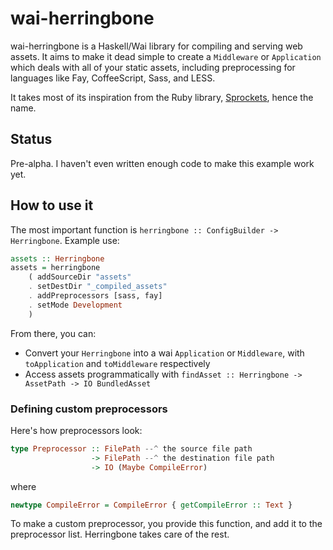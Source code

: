 wai-herringbone
===============

wai-herringbone is a Haskell/Wai library for compiling and serving web assets.
It aims to make it dead simple to create a `Middleware` or `Application` which
deals with all of your static assets, including preprocessing for languages
like Fay, CoffeeScript, Sass, and LESS.

It takes most of its inspiration from the Ruby library, [Sprockets], hence the
name.

Status
------

Pre-alpha. I haven't even written enough code to make this example work yet.

How to use it
-------------

The most important function is `herringbone :: ConfigBuilder -> Herringbone`.
Example use:

```haskell
assets :: Herringbone
assets = herringbone
    ( addSourceDir "assets"
    . setDestDir "_compiled_assets"
    . addPreprocessors [sass, fay]
    . setMode Development
    )
```

From there, you can:

* Convert your `Herringbone` into a wai `Application` or `Middleware`, with
  `toApplication` and `toMiddleware` respectively
* Access assets programmatically with `findAsset :: Herringbone -> AssetPath ->
  IO BundledAsset`

### Defining custom preprocessors

Here's how preprocessors look:

```haskell
type Preprocessor :: FilePath --^ the source file path
                  -> FilePath --^ the destination file path
                  -> IO (Maybe CompileError)
```

where
```haskell
newtype CompileError = CompileError { getCompileError :: Text }
```

To make a custom preprocessor, you provide this function, and add it to the
preprocessor list. Herringbone takes care of the rest.

[Sprockets]: https://github.com/sstephenson/sprockets
